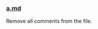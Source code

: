 ### [a.md](file:///d%3A/GITHUB_CLONE/BE-Lab-Codes/OS_LAB/sample_programs/a.md)

Remove all comments from the file.

